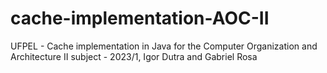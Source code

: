 # cache-implementation-AOC-II
UFPEL - Cache implementation in Java for the Computer Organization and Architecture II subject - 2023/1, Igor Dutra and Gabriel Rosa
